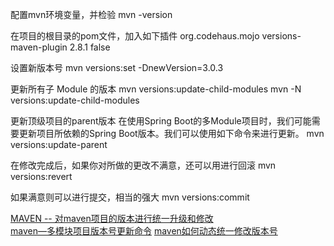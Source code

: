 
配置mvn环境变量，并检验
mvn -version


在项目的根目录的pom文件，加入如下插件
<build>
    <plugins>
        <plugin>
            <groupId>org.codehaus.mojo</groupId>
            <artifactId>versions-maven-plugin</artifactId>
            <version>2.8.1</version>
            <configuration>
                <generateBackupPoms>false</generateBackupPoms>  <!--//是否加入备份-->
            </configuration>
        </plugin>
    </plugins>
</build>



设置新版本号
mvn versions:set -DnewVersion=3.0.3 


更新所有子 Module 的版本
mvn versions:update-child-modules
mvn -N versions:update-child-modules 


更新顶级项目的parent版本
在使用Spring Boot的多Module项目时，我们可能需要更新项目所依赖的Spring Boot版本。我们可以使用如下命令来进行更新。
mvn versions:update-parent


在修改完成后，如果你对所做的更改不满意，还可以用进行回滚
mvn versions:revert

如果满意则可以进行提交，相当的强大
mvn versions:commit




[MAVEN -- 对maven项目的版本进行统一升级和修改](https://blog.csdn.net/luzhensmart/article/details/108781898)  
[maven—多模块项目版本号更新命令](https://www.jianshu.com/p/1d51d6b7e856)
[maven如何动态统一修改版本号](https://cloud.tencent.com/developer/article/1765010)

